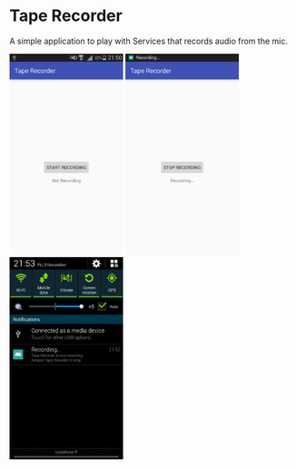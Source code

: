 # Tape Recorder

A simple application to play with Services that records audio from the mic.

<img src="/screenshots/device-2017-11-03-215038.png" width="200"> <img src="/screenshots/device-2017-11-03-215310.png" width="200"> <img src="/screenshots/device-2017-11-03-215316.png" width="200">
